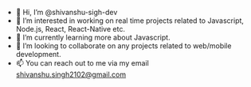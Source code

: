 - 👋 Hi, I’m @shivanshu-sigh-dev
- 👀 I’m interested in working on real time projects related to Javascript, Node.js, React, React-Native etc.
- 🌱 I’m currently learning more about Javascript.
- 💞️ I’m looking to collaborate on any projects related to web/mobile development.
- 📫 You can reach out to me via my email shivanshu.singh2102@gmail.com

<!---
shivanshu-sigh-dev/shivanshu-sigh-dev is a ✨ special ✨ repository because its `README.md` (this file) appears on your GitHub profile.
You can click the Preview link to take a look at your changes.
--->
